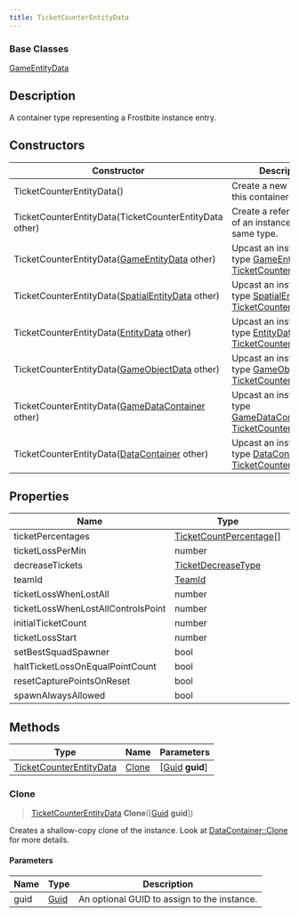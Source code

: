 ```yaml
---
title: TicketCounterEntityData
---
```

### Base Classes

[GameEntityData](/vext/ref/fb/gameentitydata/)

## Description

A container type representing a Frostbite instance entry.

## Constructors

| Constructor                                                                        | Description                                                                                                                           |
| ---------------------------------------------------------------------------------- | ------------------------------------------------------------------------------------------------------------------------------------- |
| TicketCounterEntityData()                                                          | Create a new instance of this container type.                                                                                         |
| TicketCounterEntityData(TicketCounterEntityData other)                             | Create a reference copy of an instance of the same type.                                                                              |
| TicketCounterEntityData([GameEntityData](/vext/ref/fb/gameentitydata/) other)                    | Upcast an instance of type [GameEntityData](/vext/ref/fb/gameentitydata/) to [TicketCounterEntityData](/vext/ref/fb/ticketcounterentitydata/).                    |
| TicketCounterEntityData([SpatialEntityData](/vext/ref/fb/spatialentitydata/) other)              | Upcast an instance of type [SpatialEntityData](/vext/ref/fb/spatialentitydata/) to [TicketCounterEntityData](/vext/ref/fb/ticketcounterentitydata/).              |
| TicketCounterEntityData([EntityData](/vext/ref/fb/entitydata/) other)                            | Upcast an instance of type [EntityData](/vext/ref/fb/entitydata/) to [TicketCounterEntityData](/vext/ref/fb/ticketcounterentitydata/).                            |
| TicketCounterEntityData([GameObjectData](/vext/ref/fb/gameobjectdata/) other)                    | Upcast an instance of type [GameObjectData](/vext/ref/fb/gameobjectdata/) to [TicketCounterEntityData](/vext/ref/fb/ticketcounterentitydata/).                    |
| TicketCounterEntityData([GameDataContainer](/vext/ref/fb/gamedatacontainer/) other)              | Upcast an instance of type [GameDataContainer](/vext/ref/fb/gamedatacontainer/) to [TicketCounterEntityData](/vext/ref/fb/ticketcounterentitydata/).              |
| TicketCounterEntityData([DataContainer](/vext/ref/shared/class/datacontainer) other) | Upcast an instance of type [DataContainer](/vext/ref/shared/class/datacontainer) to [TicketCounterEntityData](/vext/ref/fb/ticketcounterentitydata/). |

## Properties

| Name                               | Type                                               | Description |
| ---------------------------------- | -------------------------------------------------- | ----------- |
| ticketPercentages                  | [TicketCountPercentage](/vext/ref/fb/ticketcountpercentage/)\[\] |             |
| ticketLossPerMin                   | number                                             |             |
| decreaseTickets                    | [TicketDecreaseType](/vext/ref/fb/ticketdecreasetype/)           |             |
| teamId                             | [TeamId](/vext/ref/fb/teamid/)                                   |             |
| ticketLossWhenLostAll              | number                                             |             |
| ticketLossWhenLostAllControlsPoint | number                                             |             |
| initialTicketCount                 | number                                             |             |
| ticketLossStart                    | number                                             |             |
| setBestSquadSpawner                | bool                                               |             |
| haltTicketLossOnEqualPointCount    | bool                                               |             |
| resetCapturePointsOnReset          | bool                                               |             |
| spawnAlwaysAllowed                 | bool                                               |             |

## Methods

| Type                                               | Name            | Parameters                                     |
| -------------------------------------------------- | --------------- | ---------------------------------------------- |
| [TicketCounterEntityData](/vext/ref/fb/ticketcounterentitydata/) | [Clone](#clone) | \[[Guid](/vext/ref/shared/class/guid) **guid**\] |

### Clone

> [TicketCounterEntityData](/vext/ref/fb/ticketcounterentitydata/) **Clone**(\[[Guid](/vext/ref/shared/class/guid) **guid**\])

Creates a shallow-copy clone of the instance. Look at [DataContainer::Clone](/vext/ref/shared/class/datacontainer#clone) for more details.

#### Parameters

| Name | Type         | Description                                 |
| ---- | ------------ | ------------------------------------------- |
| guid | [Guid](/vext/ref/shared/class/guid/) | An optional GUID to assign to the instance. |

